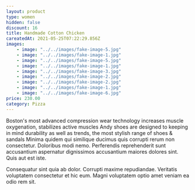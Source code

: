 ```yaml
---
layout: product
type: women
hidden: false
discount: 16
title: Handmade Cotton Chicken
careatedAt: 2021-05-25T07:22:29.856Z
images:
    - image: "../../images/fake-image-5.jpg"
    - image: "../../images/fake-image-1.jpg"
    - image: "../../images/fake-image-5.jpg"
    - image: "../../images/fake-image-1.jpg"
    - image: "../../images/fake-image-3.jpg"
    - image: "../../images/fake-image-2.jpg"
    - image: "../../images/fake-image-2.jpg"
    - image: "../../images/fake-image-1.jpg"
    - image: "../../images/fake-image-6.jpg"
price: 230.00
category: Pizza
---
```

Boston's most advanced compression wear technology increases muscle oxygenation, stabilizes active muscles
Andy shoes are designed to keeping in mind durability as well as trends, the most stylish range of shoes & sandals
Minima quidem qui similique ducimus quis corrupti rerum non consectetur. Doloribus modi nemo. Perferendis reprehenderit sunt accusantium aspernatur dignissimos accusantium maiores dolores sint. Quis aut est iste.
 Consequatur sint quia ab dolor. Corrupti maxime repudiandae. Veritatis voluptatem consectetur et hic eum. Magni voluptatem optio amet veniam ea odio rem sit.
